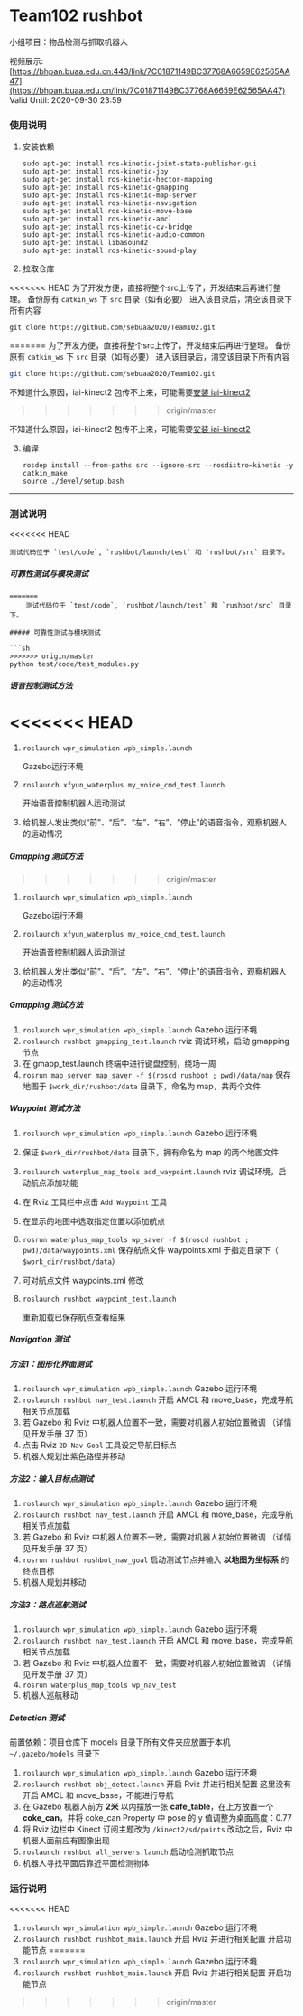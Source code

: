 # Team102 rushbot

小组项目：物品检测与抓取机器人

视频展示: [https://bhpan.buaa.edu.cn:443/link/7C01871149BC37768A6659E62565AA47](https://bhpan.buaa.edu.cn/link/7C01871149BC37768A6659E62565AA47) Valid Until: 2020-09-30 23:59

### 使用说明

1. 安装依赖

   ```
   sudo apt-get install ros-kinetic-joint-state-publisher-gui
   sudo apt-get install ros-kinetic-joy
   sudo apt-get install ros-kinetic-hector-mapping
   sudo apt-get install ros-kinetic-gmapping
   sudo apt-get install ros-kinetic-map-server
   sudo apt-get install ros-kinetic-navigation
   sudo apt-get install ros-kinetic-move-base
   sudo apt-get install ros-kinetic-amcl
   sudo apt-get install ros-kinetic-cv-bridge
   sudo apt-get install ros-kinetic-audio-common
   sudo apt-get install libasound2
   sudo apt-get install ros-kinetic-sound-play
   ```

2. 拉取仓库

<<<<<<< HEAD
   为了开发方便，直接将整个src上传了，开发结束后再进行整理。 备份原有 `catkin_ws` 下 `src` 目录（如有必要） 进入该目录后，清空该目录下所有内容

   ```
   git clone https://github.com/sebuaa2020/Team102.git
   ```
=======
   为了开发方便，直接将整个src上传了，开发结束后再进行整理。
   备份原有 `catkin_ws` 下 `src` 目录（如有必要）
   进入该目录后，清空该目录下所有内容

   ``` sh
   git clone https://github.com/sebuaa2020/Team102.git
   ```

   不知道什么原因，iai-kinect2 包传不上来，可能需要[安装 iai-kinect2](https://zhuanlan.zhihu.com/p/134058262)
>>>>>>> origin/master

   不知道什么原因，iai-kinect2 包传不上来，可能需要[安装 iai-kinect2](https://zhuanlan.zhihu.com/p/134058262)

3. 编译

   ```
   rosdep install --from-paths src --ignore-src --rosdistro=kinetic -y
   catkin_make
   source ./devel/setup.bash
   ```

------

### 测试说明

<<<<<<< HEAD
```
测试代码位于 `test/code`, `rushbot/launch/test` 和 `rushbot/src` 目录下。
```

##### 可靠性测试与模块测试

```
=======
	测试代码位于 `test/code`, `rushbot/launch/test` 和 `rushbot/src` 目录下。

##### 可靠性测试与模块测试

```sh
>>>>>>> origin/master
python test/code/test_modules.py
```

##### 语音控制测试方法
<<<<<<< HEAD
=======

1. `roslaunch wpr_simulation wpb_simple.launch`

   Gazebo运行环境

2. `roslaunch xfyun_waterplus my_voice_cmd_test.launch`

   开始语音控制机器人运动测试

3. 给机器人发出类似“前”、“后”、“左”、“右”、“停止”的语音指令，观察机器人的运动情况

##### Gmapping 测试方法
>>>>>>> origin/master

1. `roslaunch wpr_simulation wpb_simple.launch`

   Gazebo运行环境

2. `roslaunch xfyun_waterplus my_voice_cmd_test.launch`

   开始语音控制机器人运动测试

3. 给机器人发出类似“前”、“后”、“左”、“右”、“停止”的语音指令，观察机器人的运动情况

##### Gmapping 测试方法

1. `roslaunch wpr_simulation wpb_simple.launch` Gazebo 运行环境
2. `roslaunch rushbot gmapping_test.launch` rviz 调试环境，启动 gmapping 节点
3. 在 gmapp_test.launch 终端中进行键盘控制，绕场一周
4. `rosrun map_server map_saver -f $(roscd rushbot ; pwd)/data/map` 保存地图于 `$work_dir/rushbot/data` 目录下，命名为 map，共两个文件

##### Waypoint 测试方法

1. `roslaunch wpr_simulation wpb_simple.launch` Gazebo 运行环境

2. 保证 `$work_dir/rushbot/data` 目录下，拥有命名为 map 的两个地图文件

3. `roslaunch waterplus_map_tools add_waypoint.launch` rviz 调试环境，启动航点添加功能

4. 在 Rviz 工具栏中点击 `Add Waypoint` 工具

5. 在显示的地图中选取指定位置以添加航点

6. `rosrun waterplus_map_tools wp_saver -f $(roscd rushbot ; pwd)/data/waypoints.xml` 保存航点文件 waypoints.xml 于指定目录下（ `$work_dir/rushbot/data`）

7. 可对航点文件 waypoints.xml 修改

8. `roslaunch rushbot waypoint_test.launch`

   重新加载已保存航点查看结果

##### Navigation 测试

##### 方法1：图形化界面测试

1. `roslaunch wpr_simulation wpb_simple.launch` Gazebo 运行环境
2. `roslaunch rushbot nav_test.launch` 开启 AMCL 和 move_base，完成导航相关节点加载
3. 若 Gazebo 和 Rviz 中机器人位置不一致，需要对机器人初始位置微调 （详情见开发手册 37 页）
4. 点击 Rviz `2D Nav Goal` 工具设定导航目标点
5. 机器人规划出紫色路径并移动

##### 方法2：输入目标点测试

1. `roslaunch wpr_simulation wpb_simple.launch` Gazebo 运行环境
2. `roslaunch rushbot nav_test.launch` 开启 AMCL 和 move_base，完成导航相关节点加载
3. 若 Gazebo 和 Rviz 中机器人位置不一致，需要对机器人初始位置微调 （详情见开发手册 37 页）
4. `rosrun rushbot rushbot_nav_goal` 启动测试节点并输入 **以地图为坐标系** 的终点目标
5. 机器人规划并移动

##### 方法3：路点巡航测试

1. `roslaunch wpr_simulation wpb_simple.launch` Gazebo 运行环境
2. `roslaunch rushbot nav_test.launch` 开启 AMCL 和 move_base，完成导航相关节点加载
3. 若 Gazebo 和 Rviz 中机器人位置不一致，需要对机器人初始位置微调 （详情见开发手册 37 页）
4. `rosrun waterplus_map_tools wp_nav_test`
5. 机器人巡航移动

##### Detection 测试

前置依赖：项目仓库下 models 目录下所有文件夹应放置于本机 `~/.gazebo/models` 目录下

1. `roslaunch wpr_simulation wpb_simple.launch` Gazebo 运行环境
2. `roslaunch rushbot obj_detect.launch` 开启 Rviz 并进行相关配置 这里没有开启 AMCL 和 move_base，不能进行导航
3. 在 Gazebo 机器人前方 **2米** 以内摆放一张 **cafe_table**，在上方放置一个 **coke_can**，并将 coke_can Property 中 pose 的 y 值调整为桌面高度：0.77
4. 将 Rviz 边栏中 Kinect 订阅主题改为 `/kinect2/sd/points` 改动之后，Rviz 中机器人面前应有图像出现
5. `roslaunch rushbot all_servers.launch` 启动检测抓取节点
6. 机器人寻找平面后靠近平面检测物体

### 运行说明

<<<<<<< HEAD
1. `roslaunch wpr_simulation wpb_simple.launch` Gazebo 运行环境
2. `roslaunch rushbot rushbot_main.launch` 开启 Rviz 并进行相关配置 开启功能节点
=======
1. `roslaunch wpr_simulation wpb_simple.launch`
   Gazebo 运行环境
2. `roslaunch rushbot rushbot_main.launch`
   开启 Rviz 并进行相关配置
   开启功能节点
>>>>>>> origin/master
